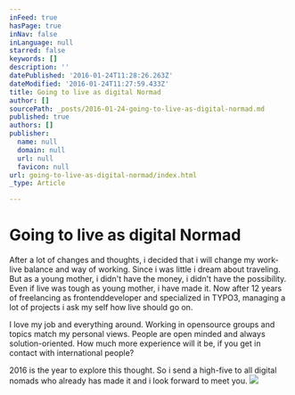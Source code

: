 ```yaml
---
inFeed: true
hasPage: true
inNav: false
inLanguage: null
starred: false
keywords: []
description: ''
datePublished: '2016-01-24T11:28:26.263Z'
dateModified: '2016-01-24T11:27:59.433Z'
title: Going to live as digital Normad
author: []
sourcePath: _posts/2016-01-24-going-to-live-as-digital-normad.md
published: true
authors: []
publisher:
  name: null
  domain: null
  url: null
  favicon: null
url: going-to-live-as-digital-normad/index.html
_type: Article

---
```

# Going to live as digital Normad

After a lot of changes and thoughts, i decided that i will change my work-live balance and way of working. Since i was little i dream about traveling. But as a young mother, i didn't have the money, i didn't have the possibility. Even if live was tough as young mother, i have made it. Now after 12 years of freelancing as frontenddeveloper and  specialized in TYPO3, managing a lot of projects i ask my self how live should go on.

I love my job and everything around. Working in opensource groups and topics match my personal views. People are open minded and always solution-oriented. How much more experience will it be, if you get in contact with international people? 

2016 is the year to explore this thought. So i send a high-five to all digital nomads who already has made it and i look forward to meet you. ![](https://the-grid-user-content.s3-us-west-2.amazonaws.com/7cf8313f-27d4-42ca-a862-f43b4a59b396.jpg)
